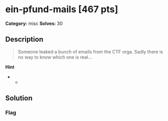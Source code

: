 # ein-pfund-mails [467 pts]

**Category:** misc
**Solves:** 30

## Description
>Someone leaked a bunch of emails from the CTF orga. Sadly there is no way to know which one is real...

**Hint**
* -

## Solution

### Flag

